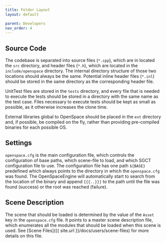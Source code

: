 ```yaml
---
title: Folder Layout
layout: default

parent: Developers
nav_order: 4
---
```


## Source Code
The codebase is separated into source files (`*.cpp`), which are in located the `src` directory, and header files (`*.h`), which are located in the `include/openspace` directory.  The internal directory structure of those two locations should always be the same.  Potential inline header files (`*.inl`) should be stored in the same directory as the corresponding header file.

UnitTest files are stored in the `tests` directory, and every file that is needed to execute the tests should be stored in a directory with the same name as the test case.  Files necessary to execute tests should be kept as small as possible, as it otherwise increases the clone time.

External libraries global to OpenSpace should be placed in the `ext` directory and, if possible, be compiled on the fly, rather than providing pre-compiled binaries for each possible OS.

## Settings
`openspace.cfg` is the main configuration file, which controls the configuration of base paths, which scene-file to load, and which SGCT configuration file to use.  The configuration file has one path `${BASE}` predefined which always points to the directory in which the `openspace.cfg` was found.  The OpenSpaceEngine will automatically start to search from the location of the binary and append `{{{..}}}` to the path until the file was found (success) or the root was reached (failure).

## Scene Description
The scene that should be loaded is determined by the value of the `Asset` key in the `openspace.cfg` file.  It points to a master scene description file, which enumerates all the modules that should be loaded when this scene is used.  See [Scene Files]({{ site.url }}/docs/users/scene-files) for more details on this file.
